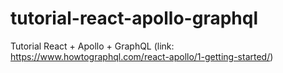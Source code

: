 # tutorial-react-apollo-graphql
Tutorial React + Apollo + GraphQL (link: https://www.howtographql.com/react-apollo/1-getting-started/)
